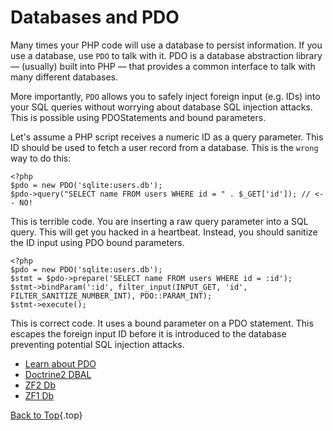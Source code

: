 # Databases and PDO

Many times your PHP code will use a database to persist information. If you use a database, use `PDO` to talk with it. PDO is a database abstraction library &mdash; (usually) built into PHP &mdash; that provides a common interface to talk with many different databases.

More importantly, `PDO` allows you to safely inject foreign input (e.g. IDs) into your SQL queries without worrying about database SQL injection attacks. This is possible using PDOStatements and bound parameters.

Let's assume a PHP script receives a numeric ID as a query parameter. This ID should be used to fetch a user record from a database. This is the `wrong` way to do this:

    <?php
    $pdo = new PDO('sqlite:users.db');
    $pdo->query("SELECT name FROM users WHERE id = " . $_GET['id']); // <-- NO!

This is terrible code. You are inserting a raw query parameter into a SQL query. This will get you hacked in a heartbeat. Instead, you should sanitize the ID input using PDO bound parameters.

    <?php
    $pdo = new PDO('sqlite:users.db');
    $stmt = $pdo->prepare('SELECT name FROM users WHERE id = :id');
    $stmt->bindParam(':id', filter_input(INPUT_GET, 'id', FILTER_SANITIZE_NUMBER_INT), PDO::PARAM_INT);
    $stmt->execute();

This is correct code. It uses a bound parameter on a PDO statement. This escapes the foreign input ID before it is introduced to the database preventing potential SQL injection attacks.

* [Learn about PDO][1]
* [Doctrine2 DBAL][2]
* [ZF2 Db][4]
* [ZF1 Db][3]

[Back to Top](#top){.top}

[1]: http://www.php.net/manual/en/book.pdo.php
[2]: http://www.doctrine-project.org/projects/dbal.html
[3]: http://framework.zend.com/manual/en/zend.db.html
[4]: http://packages.zendframework.com/docs/latest/manual/en/zend.db.html
